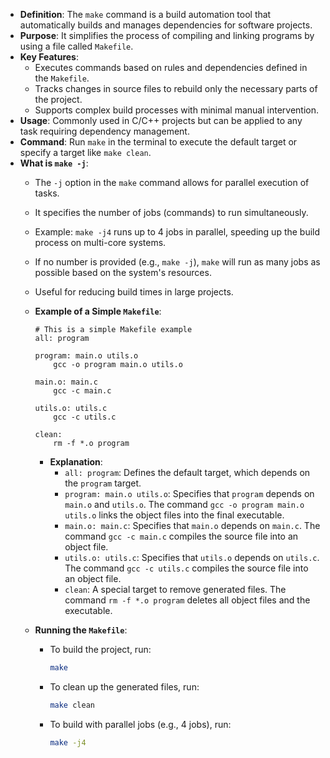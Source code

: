 - **Definition**: The `make` command is a build automation tool that automatically builds and manages dependencies for software projects.
- **Purpose**: It simplifies the process of compiling and linking programs by using a file called `Makefile`.
- **Key Features**:
    - Executes commands based on rules and dependencies defined in the `Makefile`.
    - Tracks changes in source files to rebuild only the necessary parts of the project.
    - Supports complex build processes with minimal manual intervention.
- **Usage**: Commonly used in C/C++ projects but can be applied to any task requiring dependency management.
- **Command**: Run `make` in the terminal to execute the default target or specify a target like `make clean`.
- **What is `make -j`**:
    - The `-j` option in the `make` command allows for parallel execution of tasks.
    - It specifies the number of jobs (commands) to run simultaneously.
    - Example: `make -j4` runs up to 4 jobs in parallel, speeding up the build process on multi-core systems.
    - If no number is provided (e.g., `make -j`), `make` will run as many jobs as possible based on the system's resources.
    - Useful for reducing build times in large projects.
    - **Example of a Simple `Makefile`**:
        ```make
        # This is a simple Makefile example
        all: program

        program: main.o utils.o
            gcc -o program main.o utils.o

        main.o: main.c
            gcc -c main.c

        utils.o: utils.c
            gcc -c utils.c

        clean:
            rm -f *.o program
        ```
        - **Explanation**:
            - `all: program`: Defines the default target, which depends on the `program` target.
            - `program: main.o utils.o`: Specifies that `program` depends on `main.o` and `utils.o`. The command `gcc -o program main.o utils.o` links the object files into the final executable.
            - `main.o: main.c`: Specifies that `main.o` depends on `main.c`. The command `gcc -c main.c` compiles the source file into an object file.
            - `utils.o: utils.c`: Specifies that `utils.o` depends on `utils.c`. The command `gcc -c utils.c` compiles the source file into an object file.
            - `clean`: A special target to remove generated files. The command `rm -f *.o program` deletes all object files and the executable.

    - **Running the `Makefile`**:
        - To build the project, run:
          ```bash
          make
          ```
        - To clean up the generated files, run:
          ```bash
          make clean
          ```
        - To build with parallel jobs (e.g., 4 jobs), run:
          ```bash
          make -j4
          ```